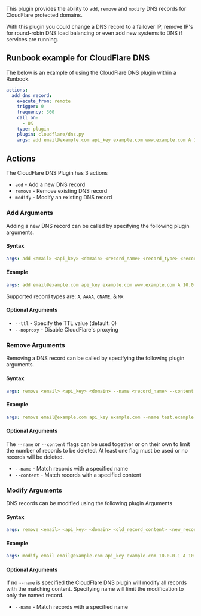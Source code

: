 This plugin provides the ability to `add`, `remove` and `modify` DNS records for CloudFlare protected domains.

With this plugin you could change a DNS record to a failover IP, remove IP's for round-robin DNS load balancing or even add new systems to DNS if services are running.

## Runbook example for CloudFlare DNS

The below is an example of using the CloudFlare DNS plugin within a Runbook.

```yaml
actions:
  add_dns_record:
    execute_from: remote
    trigger: 0
    frequency: 300
    call_on:
      - OK
    type: plugin
    plugin: cloudflare/dns.py
    args: add email@example.com api_key example.com www.example.com A 10.0.0.1
```

## Actions

The CloudFlare DNS Plugin has 3 actions

  * `add` - Add a new DNS record
  * `remove` - Remove existing DNS record
  * `modify` - Modify an existing DNS record

### Add Arguments

Adding a new DNS record can be called by specifying the following plugin arguments.

#### Syntax

```yaml
args: add <email> <api_key> <domain> <record_name> <record_type> <record_content>
```

#### Example

```yaml
args: add email@example.com api_key example.com www.example.com A 10.0.0.1
```

Supported record types are: `A`, `AAAA`, `CNAME`, & `MX`

#### Optional Arguments

 * `--ttl` - Specify the TTL value (default: 0)
 * `--noproxy` - Disable CloudFlare's proxying

### Remove Arguments

Removing a DNS record can be called by specifying the following plugin arguments.

#### Syntax

```yaml
args: remove <email> <api_key> <domain> --name <record_name> --content <record_content>
```

#### Example

```yaml
args: remove email@example.com api_key example.com --name test.example.com --content 10.0.0.1
```

#### Optional Arguments

The `--name` or `--content` flags can be used together or on their own to limit the number of records to be deleted. At least one flag must be used or no records will be deleted.

  * `--name` - Match records with a specified name
  * `--content` - Match records with a specified content

### Modify Arguments

DNS records can be modified using the following plugin Arguments

#### Syntax

```yaml
args: remove <email> <api_key> <domain> <old_record_content> <new_record_type> <new_record_content>
```

#### Example

```yaml
args: modify email email@example.com api_key example.com 10.0.0.1 A 10.0.0.2
```

#### Optional Arguments

If no `--name` is specified the CloudFlare DNS plugin will modify all records with the matching content. Specifying name will limit the modification to only the named record.

  * `--name` - Match records with a specified name
